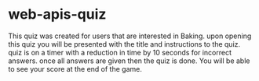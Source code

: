 # web-apis-quiz
This quiz was created for users that are interested in Baking.
upon opening this quiz you will be presented with the title and instructions to the quiz.
quiz is on a timer with a reduction in time by 10 seconds for incorrect answers.
once all answers are given then the quiz is done.
You will be able to see your score at the end of the game.
